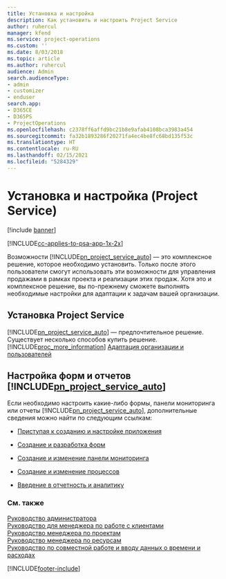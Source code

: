 ```yaml
---
title: Установка и настройка
description: Как установить и настроить Project Service
author: ruhercul
manager: kfend
ms.service: project-operations
ms.custom: ''
ms.date: 8/03/2018
ms.topic: article
ms.author: ruhercul
audience: Admin
search.audienceType:
- admin
- customizer
- enduser
search.app:
- D365CE
- D365PS
- ProjectOperations
ms.openlocfilehash: c2378ff6affd9bc21b8e9afab4108bca3983a454
ms.sourcegitcommit: fa32b1893286f20271fa4ec4be8fc68bd135f53c
ms.translationtype: HT
ms.contentlocale: ru-RU
ms.lasthandoff: 02/15/2021
ms.locfileid: "5284329"
---
```

# <a name="install-and-customize-project-service"></a>Установка и настройка (Project Service)

[!include [banner](../includes/psa-now-project-operations.md)]

[!INCLUDE[cc-applies-to-psa-app-1x-2x](../includes/cc-applies-to-psa-app-1x-2x.md)]

Возможности [!INCLUDE[pn_project_service_auto](../includes/pn-project-service-auto.md)] — это комплексное решение, которое необходимо установить. Только после этого пользователи смогут использовать эти возможности для управления продажами в рамках проекта и реализации этих продаж. Хотя это и комплексное решение, вы по-прежнему сможете выполнять необходимые настройки для адаптации к задачам вашей организации.  
<!-- TODO: I expect to find the information on how to get and install this here. Please find that and add it here. Same for Project Service.--> 
  
## <a name="install-project-service"></a>Установка Project Service  
 [!INCLUDE[pn_project_service_auto](../includes/pn-project-service-auto.md)] — предпочтительное решение. Существует несколько способов купить решение. [!INCLUDE[proc_more_information](../includes/proc-more-information.md)] [Адаптация организации и пользователей](https://docs.microsoft.com/dynamics365/customerengagement/on-premises/admin/onboard-your-organization-and-users-to-dynamics-365-online)  
  
## <a name="customize-pn_project_service_auto-forms-and-reports"></a>Настройка форм и отчетов [!INCLUDE[pn_project_service_auto](../includes/pn-project-service-auto.md)]  
 Если необходимо настроить какие-либо формы, панели мониторинга или отчеты [!INCLUDE[pn_project_service_auto](../includes/pn-project-service-auto.md)], дополнительные сведения можно найти по следующим ссылкам:  
  
- [Приступая к созданию и настройке приложения](https://docs.microsoft.com/dynamics365/customerengagement/on-premises/customize/getting-started-customization)  
  
- [Создание и разработка форм](https://docs.microsoft.com/dynamics365/customerengagement/on-premises/customize/create-design-forms)  
  
- [Создание и изменение панели мониторинга](https://docs.microsoft.com/dynamics365/customerengagement/on-premises/customize/create-edit-dashboards)  
  
- [Создание и изменение процессов](https://docs.microsoft.com/dynamics365/customerengagement/on-premises/customize/guide-staff-through-common-tasks-processes)  
  
- [Введение в отчетность и аналитику](https://docs.microsoft.com/dynamics365/customerengagement/on-premises/analytics/reporting-analytics-with-dynamics-365)  
  
### <a name="see-also"></a>См. также  
 [Руководство администратора](../psa/admin-guide.md)   
 [Руководство для менеджера по работе с клиентами](../psa/account-manager-guide.md)   
 [Руководство менеджера по проектам](../psa/project-manager-guide.md)   
 [Руководство менеджера по ресурсам](../psa/resource-manager-guide.md)   
 [Руководство по совместной работе и вводу данных о времени и расходах](../psa/time-expense-collaboration-guide.md)


[!INCLUDE[footer-include](../includes/footer-banner.md)]